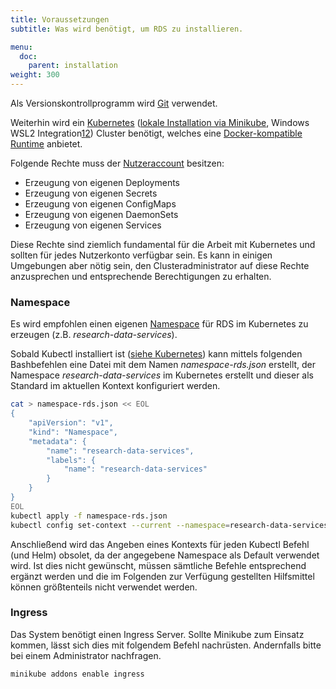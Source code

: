 ```yaml
---
title: Voraussetzungen
subtitle: Was wird benötigt, um RDS zu installieren.

menu:
  doc:
    parent: installation
weight: 300
---
```


Als Versionskontrollprogramm wird [Git](https://git-scm.com/book/en/v2/Getting-Started-Installing-Git) verwendet.

Weiterhin wird ein [Kubernetes](https://kubernetes.io/docs/home/) ([lokale Installation via Minikube](https://kubernetes.io/docs/setup/learning-environment/minikube/), Windows WSL2 Integration[1](https://kubernetes.io/blog/2020/05/21/wsl-docker-kubernetes-on-the-windows-desktop/)[2](https://kubernetes.io/blog/2020/05/21/wsl-docker-kubernetes-on-the-windows-desktop/#minikube-kubernetes-from-everywhere)) Cluster benötigt, welches eine [Docker-kompatible Runtime](https://kubernetes.io/docs/setup/production-environment/container-runtimes/) anbietet.

Folgende Rechte muss der [Nutzeraccount](https://kubernetes.io/docs/reference/access-authn-authz/rbac/) besitzen:
- Erzeugung von eigenen Deployments
- Erzeugung von eigenen Secrets
- Erzeugung von eigenen ConfigMaps
- Erzeugung von eigenen DaemonSets
- Erzeugung von eigenen Services

Diese Rechte sind ziemlich fundamental für die Arbeit mit Kubernetes und sollten für jedes Nutzerkonto verfügbar sein. Es kann in einigen Umgebungen aber nötig sein, den Clusteradministrator auf diese Rechte anzusprechen und entsprechende Berechtigungen zu erhalten.

### Namespace

Es wird empfohlen einen eigenen [Namespace](https://kubernetes.io/docs/concepts/overview/working-with-objects/namespaces/) für RDS im Kubernetes zu erzeugen (z.B. *research-data-services*).

Sobald Kubectl installiert ist ([siehe Kubernetes](/de/doc/getting-started/k8s/)) kann mittels folgenden Bashbefehlen eine Datei mit dem Namen *namespace-rds.json* erstellt, der Namespace *research-data-services* im Kubernetes erstellt und dieser als Standard im aktuellen Kontext konfiguriert werden.

```bash
cat > namespace-rds.json << EOL
{
    "apiVersion": "v1",
    "kind": "Namespace",
    "metadata": {
        "name": "research-data-services",
        "labels": {
            "name": "research-data-services"
        }
    }
}
EOL
kubectl apply -f namespace-rds.json
kubectl config set-context --current --namespace=research-data-services
```

Anschließend wird das Angeben eines Kontexts für jeden Kubectl Befehl (und Helm) obsolet, da der angegebene Namespace als Default verwendet wird. Ist dies nicht gewünscht, müssen sämtliche Befehle entsprechend ergänzt werden und die im Folgenden zur Verfügung gestellten Hilfsmittel können größtenteils nicht verwendet werden.

### Ingress

Das System benötigt einen Ingress Server. Sollte Minikube zum Einsatz kommen, lässt sich dies mit folgendem Befehl nachrüsten. Andernfalls bitte bei einem Administrator nachfragen.

```bash
minikube addons enable ingress
```
